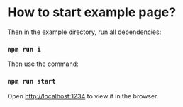 # How to start example page?

Then in the example directory, run all dependencies:

### `npm run i`

Then use the command:

### `npm run start`

Open [http://localhost:1234](http://localhost:1234) to view it in the browser.
